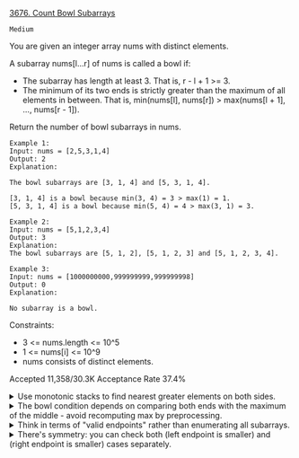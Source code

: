 [3676. Count Bowl Subarrays](https://leetcode.com/problems/count-bowl-subarrays/)

`Medium`

You are given an integer array nums with distinct elements.

A subarray nums[l...r] of nums is called a bowl if:

- The subarray has length at least 3. That is, r - l + 1 >= 3.
- The minimum of its two ends is strictly greater than the maximum of all elements in between. That is, min(nums[l], nums[r]) > max(nums[l + 1], ..., nums[r - 1]).

Return the number of bowl subarrays in nums.

```
Example 1:
Input: nums = [2,5,3,1,4]
Output: 2
Explanation:

The bowl subarrays are [3, 1, 4] and [5, 3, 1, 4].

[3, 1, 4] is a bowl because min(3, 4) = 3 > max(1) = 1.
[5, 3, 1, 4] is a bowl because min(5, 4) = 4 > max(3, 1) = 3.

Example 2:
Input: nums = [5,1,2,3,4]
Output: 3
Explanation:
The bowl subarrays are [5, 1, 2], [5, 1, 2, 3] and [5, 1, 2, 3, 4].

Example 3:
Input: nums = [1000000000,999999999,999999998]
Output: 0
Explanation:

No subarray is a bowl.
```

Constraints:

- 3 <= nums.length <= 10^5
- 1 <= nums[i] <= 10^9
- nums consists of distinct elements.

Accepted
11,358/30.3K
Acceptance Rate
37.4%

<details>
<summary>Use monotonic stacks to find nearest greater elements on both sides.</summary>
</details>
<details>
<summary>The bowl condition depends on comparing both ends with the maximum of the middle - avoid recomputing max by preprocessing.</summary>
</details>
<details>
<summary>Think in terms of "valid endpoints" rather than enumerating all subarrays.</summary>
</details>
<details>
<summary>There's symmetry: you can check both (left endpoint is smaller) and (right endpoint is smaller) cases separately.</summary>
</details>